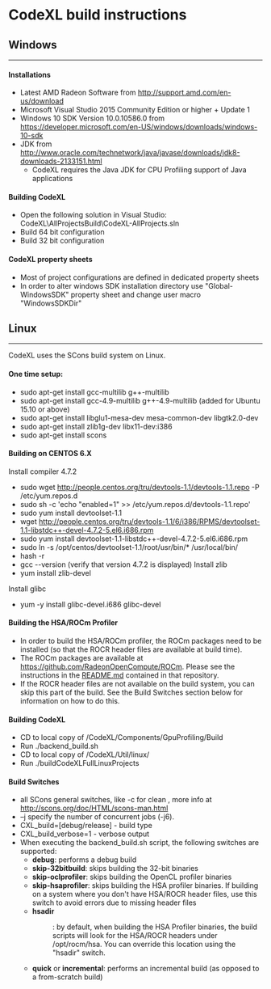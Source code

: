 CodeXL build instructions
===========================
## Windows
-------
#### Installations
* Latest AMD Radeon Software from http://support.amd.com/en-us/download
* Microsoft Visual Studio 2015 Community Edition or higher + Update 1
* Windows 10 SDK Version 10.0.10586.0 from https://developer.microsoft.com/en-US/windows/downloads/windows-10-sdk
* JDK from http://www.oracle.com/technetwork/java/javase/downloads/jdk8-downloads-2133151.html
  * CodeXL requires the Java JDK for CPU Profiling support of Java applications


#### Building CodeXL
* Open the following solution in Visual Studio: CodeXL\AllProjectsBuild\CodeXL-AllProjects.sln
* Build 64 bit configuration
* Build 32 bit configuration

#### CodeXL property sheets
* Most of project configurations are defined in dedicated property sheets
* In order to alter windows SDK installation directory use "Global-WindowsSDK" property sheet and change user macro "WindowsSDKDir"

## Linux
-------
CodeXL uses the SCons build system on Linux.
#### One time setup:
* sudo apt-get install gcc-multilib g++-multilib
* sudo apt-get install gcc-4.9-multilib g++-4.9-multilib (added for Ubuntu 15.10 or above)
* sudo apt-get install libglu1-mesa-dev mesa-common-dev libgtk2.0-dev
* sudo apt-get install zlib1g-dev libx11-dev:i386
* sudo apt-get install scons

#### Building on CENTOS 6.X
Install compiler 4.7.2
* sudo wget http://people.centos.org/tru/devtools-1.1/devtools-1.1.repo -P /etc/yum.repos.d
* sudo sh -c 'echo "enabled=1" >> /etc/yum.repos.d/devtools-1.1.repo'
* sudo yum install devtoolset-1.1
* wget http://people.centos.org/tru/devtools-1.1/6/i386/RPMS/devtoolset-1.1-libstdc++-devel-4.7.2-5.el6.i686.rpm
* sudo yum install devtoolset-1.1-libstdc++-devel-4.7.2-5.el6.i686.rpm
* sudo ln -s /opt/centos/devtoolset-1.1/root/usr/bin/* /usr/local/bin/
* hash -r
* gcc --version (verify that version 4.7.2 is displayed)
Install zlib
* yum install zlib-devel

Install glibc
* yum -y install glibc-devel.i686 glibc-devel

#### Building the HSA/ROCm Profiler
* In order to build the HSA/ROCm profiler, the ROCm packages need to be installed (so that the ROCR header files are available at build time).
* The ROCm packages are available at https://github.com/RadeonOpenCompute/ROCm.  Please see the instructions in the [README.md](https://github.com/GPUOpen-Tools/CodeXL/releases) contained in that repository.
* If the ROCR header files are not available on the build system, you can skip this part of the build.  See the Build Switches section below for information on how to do this.

#### Building CodeXL
* CD to local copy of /CodeXL/Components/GpuProfiling/Build
* Run ./backend_build.sh
* CD to local copy of /CodeXL/Util/linux/
* Run ./buildCodeXLFullLinuxProjects

#### Build Switches
* all SCons general switches, like -c for clean , more info at http://scons.org/doc/HTML/scons-man.html
* –j specify the number of concurrent jobs (-j6).
* CXL_build=[debug/release] - build type
* CXL_build_verbose=1 - verbose output
* When executing the backend_build.sh script, the following switches are supported:
  * __debug__: performs a debug build
  * __skip-32bitbuild__: skips building the 32-bit binaries
  * __skip-oclprofiler__: skips building the OpenCL profiler binaries
  * __skip-hsaprofiler__: skips building the HSA profiler binaries. If building on a system where you don't have HSA/ROCR header files, use this switch to avoid errors due to missing header files
  * __hsadir <dir>__: by default, when building the HSA Profiler binaries, the build scripts will look for the HSA/ROCR headers under /opt/rocm/hsa.  You can override this location using the "hsadir" switch.
  * __quick__ or __incremental__: performs an incremental build (as opposed to a from-scratch build)
